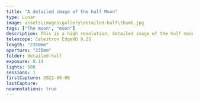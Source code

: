 ```yaml
---
title: "A detailed image of the half Moon"
type: Lunar
image: assets\images\gallery\detailed-half\thumb.jpg
tags: ["The moon", "moon"]
description: This is a high resolution, detailed image of the half moon.
telescope: Celestron EdgeHD 9.25
length: "2350mm"
aperture: "235mm"
folder: detailed-half
exposure: 0.14
lights: 500
sessions: 1
firstCapture: 2022-06-06
lastCapture:
noannotations: true
---
```

